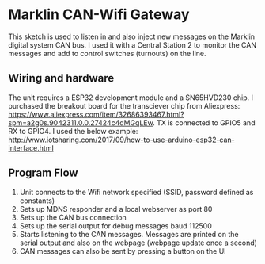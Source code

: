 # Marklin CAN-Wifi Gateway
This sketch is used to listen in and also inject new messages on the Marklin digital system CAN bus. I used it with a Central Station 2 to monitor the CAN messages and add to control switches (turnouts) on the line.

## Wiring and hardware

The unit requires a ESP32 development module and a SN65HVD230 chip. I purchased the breakout board for the transciever chip from Aliexpress: https://www.aliexpress.com/item/32686393467.html?spm=a2g0s.9042311.0.0.27424c4dMGqLEw. TX is connected to GPIO5 and RX to GPIO4. I used the below example: http://www.iotsharing.com/2017/09/how-to-use-arduino-esp32-can-interface.html

## Program Flow
1. Unit connects to the Wifi network specified (SSID, password defined as constants)
2. Sets up MDNS responder and a local webserver as port 80
3. Sets up the CAN bus connection
4. Sets up the serial output for debug messages baud 112500
5. Starts listening to the CAN messages. Messages are printed on the serial output and also on the webpage (webpage update once a second)
6. CAN messages can also be sent by pressing a button on the UI
